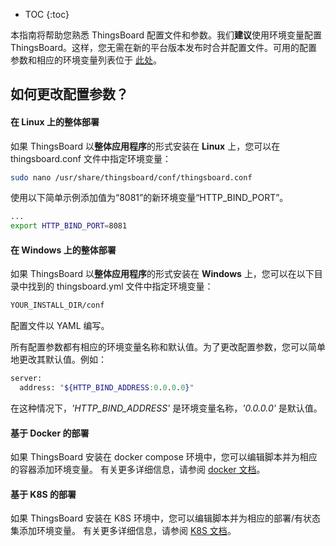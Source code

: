 * TOC
{:toc}

本指南将帮助您熟悉 ThingsBoard 配置文件和参数。我们**建议**使用环境变量配置 ThingsBoard。这样，您无需在新的平台版本发布时合并配置文件。可用的配置参数和相应的环境变量列表位于 [此处](#configuration-parameters)。

## 如何更改配置参数？

#### 在 Linux 上的整体部署

如果 ThingsBoard 以**整体应用程序**的形式安装在 **Linux** 上，您可以在 thingsboard.conf 文件中指定环境变量：

```bash
sudo nano /usr/share/thingsboard/conf/thingsboard.conf
```

使用以下简单示例添加值为“8081”的新环境变量“HTTP_BIND_PORT”。

```bash
...
export HTTP_BIND_PORT=8081
```

#### 在 Windows 上的整体部署

如果 ThingsBoard 以**整体应用程序**的形式安装在 **Windows** 上，您可以在以下目录中找到的 thingsboard.yml 文件中指定环境变量：

```bash
YOUR_INSTALL_DIR/conf
```

配置文件以 YAML 编写。

所有配置参数都有相应的环境变量名称和默认值。为了更改配置参数，您可以简单地更改其默认值。例如：

```bash
server:
  address: "${HTTP_BIND_ADDRESS:0.0.0.0}"
```

在这种情况下，*'HTTP_BIND_ADDRESS'* 是环境变量名称，*'0.0.0.0'* 是默认值。

#### 基于 Docker 的部署

如果 ThingsBoard 安装在 docker compose 环境中，您可以编辑脚本并为相应的容器添加环境变量。
有关更多详细信息，请参阅 [docker 文档](https://docs.docker.com/compose/environment-variables/#/the-envfile-configuration-option)。

#### 基于 K8S 的部署

如果 ThingsBoard 安装在 K8S 环境中，您可以编辑脚本并为相应的部署/有状态集添加环境变量。
有关更多详细信息，请参阅 [K8S 文档](https://kubernetes.io/docs/tasks/inject-data-application/define-environment-variable-container/)。